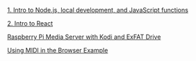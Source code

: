 [1. Intro to Node.js, local development, and JavaScript functions](functions/)

[2. Intro to React](react-intro/)

[Raspberry Pi Media Server with Kodi and ExFAT Drive](raspberry-pi-kodi/)

[Using MIDI in the Browser Example](https://jottenlips.github.io/making-midi)

